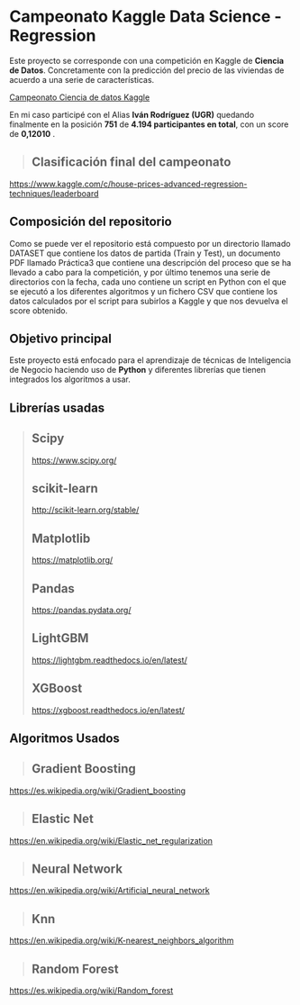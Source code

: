 # Campeonato Kaggle Data Science - Regression

Este proyecto se corresponde con una competición en Kaggle de **Ciencia de Datos**. Concretamente con la predicción del precio de las viviendas de acuerdo a una serie de características.

[Campeonato Ciencia de datos Kaggle](https://www.kaggle.com/c/house-prices-advanced-regression-techniques)

En mi caso participé con el Alias **Iván Rodríguez (UGR)** quedando finalmente en la posición **751** de **4.194 participantes en total**, con un score de **0,12010** .

>## Clasificación final del campeonato
https://www.kaggle.com/c/house-prices-advanced-regression-techniques/leaderboard

## Composición del repositorio

Como se puede ver el repositorio está compuesto por un directorio llamado DATASET que contiene los datos de partida (Train y Test), un documento PDF llamado Práctica3 que contiene una descripción del proceso que se ha llevado a cabo para la competición, y por último tenemos una serie de directorios con la fecha, cada uno contiene un script en Python con el que se ejecutó a los diferentes algoritmos y un fichero CSV que contiene los datos calculados por el script para subirlos a Kaggle y que nos devuelva el score obtenido.

## Objetivo principal
Este proyecto está enfocado para el aprendizaje de técnicas de Inteligencia de Negocio haciendo uso de **Python** y diferentes librerías que tienen integrados los algoritmos a usar.
## Librerías usadas

>## Scipy
>https://www.scipy.org/
>## scikit-learn
>http://scikit-learn.org/stable/
>## Matplotlib
>https://matplotlib.org/
>## Pandas
>https://pandas.pydata.org/
>## LightGBM
>https://lightgbm.readthedocs.io/en/latest/
>## XGBoost
>https://xgboost.readthedocs.io/en/latest/

## Algoritmos Usados
>## Gradient Boosting
https://es.wikipedia.org/wiki/Gradient_boosting
>## Elastic Net
https://en.wikipedia.org/wiki/Elastic_net_regularization
>## Neural Network
https://en.wikipedia.org/wiki/Artificial_neural_network
>## Knn
https://en.wikipedia.org/wiki/K-nearest_neighbors_algorithm
>## Random Forest
https://es.wikipedia.org/wiki/Random_forest

